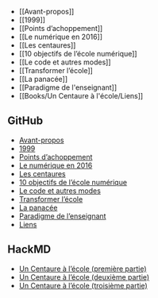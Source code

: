 - [[Avant-propos]]
- [[1999]]
- [[Points d’achoppement]]
- [[Le numérique en 2016]]
- [[Les centaures]]
- [[10 objectifs de l’école numérique]]
- [[Le code et autres modes]]
- [[Transformer l’école]]
- [[La panacée]]
- [[Paradigme de l'enseignant]]
- [[Books/Un Centaure à l'école/Liens]]

## GitHub
- [Avant-propos](https://github.com/YannHY/cours/blob/master/Un%20Centaure%20à%20l'école/Avant-propos.md)
- [1999](https://github.com/YannHY/cours/blob/master/Un%20Centaure%20à%20l'école/1999.md)
- [Points d’achoppement](https://github.com/YannHY/cours/blob/master/Un%20Centaure%20à%20l'école/Points%20d’achoppement.md)
- [Le numérique en 2016](https://github.com/YannHY/cours/blob/master/Un%20Centaure%20à%20l'école/Le%20numérique%20en%202016.md)
- [Les centaures](https://github.com/YannHY/cours/blob/master/Un%20Centaure%20à%20l'école/Les%20centaures.md)
- [10 objectifs de l’école numérique](https://github.com/YannHY/cours/blob/master/Un%20Centaure%20à%20l'école/10%20objectifs%20de%20l’école%20numérique.md)
- [Le code et autres modes](https://github.com/YannHY/cours/blob/master/Un%20Centaure%20à%20l'école/Le%20code%20et%20autres%20modes.md)
- [Transformer l’école](https://github.com/YannHY/cours/blob/master/Un%20Centaure%20à%20l'école/Transformer%20l’école.md)
- [La panacée](https://github.com/YannHY/cours/blob/master/Un%20Centaure%20à%20l'école/La%20panacée.md)
- [Paradigme de l’enseignant](https://github.com/YannHY/cours/blob/master/Un%20Centaure%20à%20l'école/Paradigme%20de%20l'enseignant.md)
- [Liens](https://github.com/YannHY/cours/blob/master/Un%20Centaure%20à%20l'école/Liens.md)

## HackMD
- [Un Centaure à l’école (première partie)](https://hackmd.io/IPuGC0s6T4qAJwO_lkjAvA)
- [Un Centaure à l’école (deuxième partie)](https://hackmd.io/7rhMKmdgQTOSO311ourp8Q)
- [Un Centaure à l’école (troisième partie)](https://hackmd.io/Iz5FUObiSEWH-AtvwaNgMA)